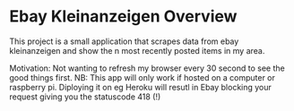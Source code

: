 # Ebay Kleinanzeigen Overview

This project is a small application that scrapes data from ebay kleinanzeigen and show the n most recently posted items in my area.

Motivation: Not wanting to refresh my browser every 30 second to see the good things first.
NB: This app will only work if hosted on a computer or raspberry pi. Diploying it on eg Heroku will resutl in Ebay blocking your request giving you the statuscode 418 (!)
